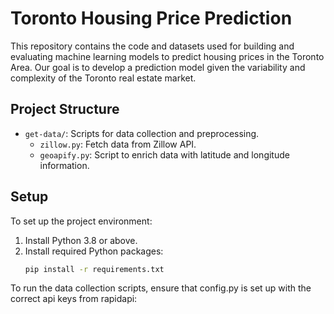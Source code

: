 # Toronto Housing Price Prediction

This repository contains the code and datasets used for building and evaluating machine learning models to predict housing prices in the Toronto Area. Our goal is to develop a  prediction model given the variability and complexity of the Toronto real estate market.

## Project Structure

- `get-data/`: Scripts for data collection and preprocessing.
  - `zillow.py`: Fetch data from Zillow API.
  - `geoapify.py`: Script to enrich data with latitude and longitude information.

## Setup

To set up the project environment:

1. Install Python 3.8 or above.
2. Install required Python packages:
   ```bash
   pip install -r requirements.txt

To run the data collection scripts, ensure that config.py is set up with the correct api keys from rapidapi:

